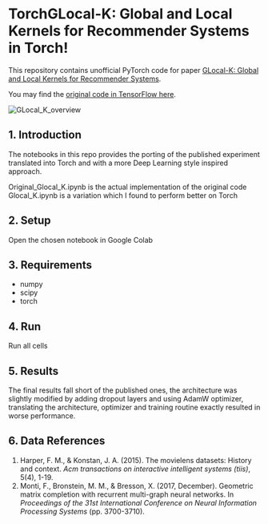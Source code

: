 # TorchGLocal-K: Global and Local Kernels for Recommender Systems in Torch!

This repository contains unofficial PyTorch code for paper [GLocal-K: Global and Local Kernels for Recommender Systems](https://arxiv.org/pdf/2108.12184.pdf).

You may find the [original code in TensorFlow here](https://github.com/usydnlp/Glocal_K/blob/main/README.md).

![GLocal_K_overview](https://user-images.githubusercontent.com/41948621/131093771-39d86126-6be6-4fc8-bcda-3eab8fd2c181.png)

## 1. Introduction
The notebooks in this repo provides the porting of the published experiment translated into Torch and with a more Deep Learning style inspired approach.

Original_Glocal_K.ipynb is the actual implementation of the original code
Glocal_K.ipynb is a variation which I found to perform better on Torch

## 2. Setup
Open the chosen notebook in Google Colab

## 3. Requirements
* numpy
* scipy
* torch

## 4. Run
Run all cells

## 5. Results
The final results fall short of the published ones, the architecture was slightly modified by adding dropout layers and using AdamW optimizer, translating the architecture, optimizer and training routine exactly resulted in worse performance.

## 6. Data References
1. Harper, F. M., & Konstan, J. A. (2015). The movielens datasets: History and context. *Acm transactions on interactive intelligent systems (tiis)*, 5(4), 1-19.
2. Monti, F., Bronstein, M. M., & Bresson, X. (2017, December). Geometric matrix completion with recurrent multi-graph neural networks. In *Proceedings of the 31st International Conference on Neural Information Processing Systems* (pp. 3700-3710).
